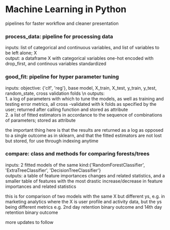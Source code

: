 # Machine Learning in Python
pipelines for faster workflow and cleaner presentation

### process_data: pipeline for processing data

inputs: list of categorical and continuous variables, and list of variables to be left alone; X <br>
output: a dataframe X with categorical variables one-hot encoded with drop_first, and continous variables standardized <br>
    
### good_fit: pipeline for hyper parameter tuning

inputs: objective: {'clf', 'reg'}, base model, X_train, X_test, y_train, y_test, random_state, cross validation folds \n
outputs: <br>
        1. a log of parameters with which to tune the models, as well as training and testing error metrics, all cross     -validated with k folds as specified by the user; returned after calling function and stored as attribute <br>
        2. a list of fitted estimators in accordance to the sequence of combinations of parameters; stored as attribute <br>

the important thing here is that the results are returned as a log as opposed to a single outcome as in sklearn, and that the fitted estimators are not lost but stored, for use through indexing anytime <br>
    
### compare: class and methods for comparing forests/trees

inputs: 2 fitted models of the same kind:{'RandomForestClassifier', 'ExtraTreeClassifier', 'DecisionTreeClassifier'} <br>
outputs: a table of feature importances changes and related statistics, and a smaller table of features with the most drastic increase/decrease in feature importances and related statistics <br>

this is for comparison of two models with the same X but different ys, e.g. in marketing analytics where the X is user profile and activity data, but the ys being different metrics e.g. 2nd day retention binary outcome and 14th day retention binary outcome <br>
      
more updates to follow
    
